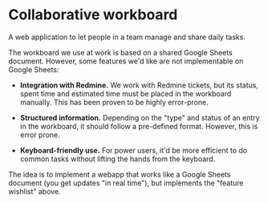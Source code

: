 # Collaborative workboard

A web application to let people in a team manage and share daily tasks.

The workboard we use at work is based on a shared Google Sheets document.
However, some features we'd like are not implementable on Google Sheets:

  * **Integration with Redmine.** 
    We work with Redmine tickets, but its status, spent time and estimated time
    must be placed in the workboard manually. This has been proven to be highly
    error-prone.
    
  * **Structured information.**
    Depending on the "type" and status of an entry in the workboard, it should
    follow a pre-defined format. However, this is error prone.
    
  * **Keyboard-friendly use.**
    For power users, it'd be more efficient to do common tasks without lifting
    the hands from the keyboard.
  
The idea is to implement a webapp that works like a Google Sheets document (you
get updates "in real time"), but implements the "feature wishlist" above.
